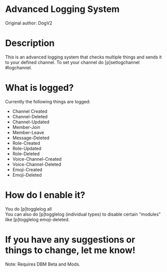 # Advanced Logging System
Original author: DogV2

# Description
This is an advanced logging system that checks multiple things and sends it to your defined channel.
To set your channel do [p]setlogchannel #logchannel.


# What is logged?
Currently the following things are logged:
* Channel Created
* Channel-Deleted
* Channel-Updated
* Member-Join
* Member-Leave
* Message-Deleted
* Role-Created
* Role-Updated
* Role-Deleted
* Voice-Channel-Created
* Voice-Channel-Deleted
* Emoji-Created
* Emoji-Deleted

# How do I enable it?
You do [p]togglelog all  
You can also do [p]togglelog (individual types) to disable certain "modules" like [p]togglelog emoji-deleted.  

# If you have any suggestions or things to change, let me know!

Note: Requires DBM Beta and Mods.